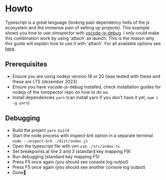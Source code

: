 # Howto

Typescript is a great language (looking past dependency hells of the js
ecosystem and the immense pain of setting up projects). This example shows you
how to use vimspector with
[vscode-js-debug](https://github.com/microsoft/vscode-js-debug). I only could
make this combination work by using 'attach' as launch. This is the reason why
this guide will explain how to use it with 'attach'. For all available options
see [here](https://github.com/microsoft/vscode-js-debug/blob/main/OPTIONS.md#node-attach).

## Prerequisites

- Ensure you are using nodejs version 18 or 20 (was tested with these and these are
  LTS (dezember 2023).
- Ensure you have vscode-js-debug installed, check installation guides for
  nodejs of the vimspector repo on how to do so.
- Install dependencies `yarn` (can install yarn if you don't have it yet, `npm i -g yarn`)

## Debugging

- Build the project `yarn build`
- Start the node process with inspect-brk option in a separate terminal `node --inspect-brk ./dist/index.js`
- Open the typescript file with vim `vim ./src/index.ts`
- Set breakpoints at line 2 and 3 (standard key mapping F9)
- Run debugging (standard key mapping F5)
- Press F5 once again (you should see console log output)
- Press F5 once again (you should see another console log output)
- Done🎉
